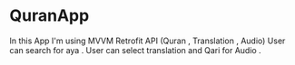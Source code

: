 # QuranApp
In this App I'm using
MVVM
Retrofit
API (Quran , Translation , Audio)
User can search for aya . User can select translation and Qari for Audio .
